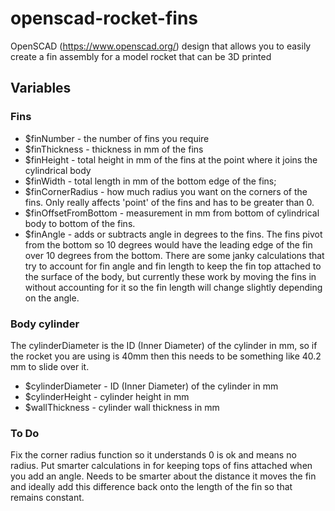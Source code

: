 # openscad-rocket-fins

OpenSCAD (https://www.openscad.org/) design that allows you to easily create a fin assembly for a model rocket that can be 3D printed

## Variables

### Fins
* $finNumber - the number of fins you require
* $finThickness - thickness in mm of the fins
* $finHeight - total height in mm of the fins at the point where it joins the cylindrical body
* $finWidth - total length in mm of the bottom edge of the fins;
* $finCornerRadius - how much radius you want on the corners of the fins. Only really affects 'point' of the fins and has to be greater than 0. 
* $finOffsetFromBottom - measurement in mm from bottom of cylindrical body to bottom of the fins. 
* $finAngle - adds or subtracts angle in degrees to the fins. The fins pivot from the bottom so 10 degrees would have the leading edge of the fin over 10 degrees from the bottom. There are some janky calculations that try to account for fin angle and fin length to keep the fin top attached to the surface of the body, but currently these work by moving the fins in without accounting for it so the fin length will change slightly depending on the angle. 

### Body cylinder
The cylinderDiameter is the ID (Inner Diameter) of the cylinder in mm, so if the rocket you are using is 40mm then this needs to be something like 40.2 mm to slide over it.
* $cylinderDiameter - ID (Inner Diameter) of the cylinder in mm
* $cylinderHeight - cylinder height in mm
* $wallThickness - cylinder wall thickness in mm

### To Do
Fix the corner radius function so it understands 0 is ok and means no radius.
Put smarter calculations in for keeping tops of fins attached when you add an angle. Needs to be smarter about the distance it moves the fin and ideally add this difference back onto the length of the fin so that remains constant.
